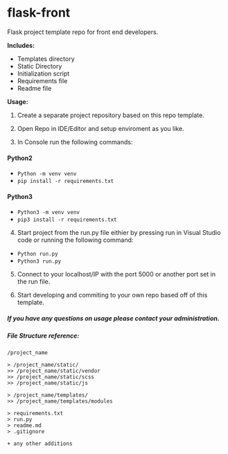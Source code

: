 # flask-front

Flask project template repo for front end developers.

**Includes:**

- Templates directory
- Static Directory
- Initialization script
- Requirements file
- Readme file

**Usage:**

1. Create a separate project repository based on this repo template.

2. Open Repo in IDE/Editor and setup enviroment as you like.

3. In Console run the following commands:

#### Python2
- `Python -m venv venv`
- `pip install -r requirements.txt`

#### Python3
- `Python3 -m venv venv`
- `pip3 install -r requirements.txt`

4. Start project from the run.py file eithier by pressing run in Visual Studio code or running the following command:

- `Python run.py`
- `Python3 run.py`

5. Connect to your localhost/IP with the port 5000 or another port set in the run file.

6. Start developing and commiting to your own repo based off of this template.


##### If you have any questions on usage please contact your administration.


##### File Structure reference:

```
/project_name

> /project_name/static/
>> /project_name/static/vendor
>> /project_name/static/scss
>> /project_name/static/js

> /project_name/templates/
>> /project_name/templates/modules

> requirements.txt
> run.py
> readme.md
> .gitignore

+ any other additions

```